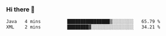 ### Hi there 👋

<!--START_SECTION:waka-->

```txt
Java   4 mins          ████████████████▒░░░░░░░░   65.79 %
XML    2 mins          ████████▓░░░░░░░░░░░░░░░░   34.21 %
```

<!--END_SECTION:waka-->


<!--
**AnkelMauCastillo/AnkelMauCastillo** is a ✨ _special_ ✨ repository because its `README.md` (this file) appears on your GitHub profile.

Here are some ideas to get you started:

- 🔭 I’m currently working on ...
- 🌱 I’m currently learning ...
- 👯 I’m looking to collaborate on ...
- 🤔 I’m looking for help with ...
- 💬 Ask me about ...
- 📫 How to reach me: ...
- 😄 Pronouns: ...
- ⚡ Fun fact: ...
-->
